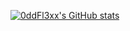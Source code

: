 [![0ddFl3xx's GitHub stats](https://github-readme-stats.vercel.app/api?username=0ddFl3xx)](https://github.com/0ddFl3xx/github-readme-stats&show_icons=true&theme=radical)
